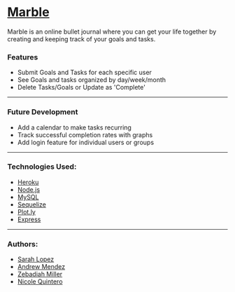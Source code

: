 # [Marble](https://safe-plains-71599.herokuapp.com/)

Marble is an online bullet journal where you can get your life together by creating and keeping track of your goals and tasks.

### Features

* Submit Goals and Tasks for each specific user
* See Goals and tasks organized by day/week/month
* Delete Tasks/Goals or Update as 'Complete'

___

### Future Development

* Add a calendar to make tasks recurring
* Track successful completion rates with graphs
* Add login feature for individual users or groups

___

### Technologies Used:

* [Heroku](https://www.heroku.com/home)
* [Node.js](https://nodejs.org/en/)
* [MySQL](https://www.mysql.com/)
* [Sequelize](https://sequelize.org/master/)
* [Plot.ly](https://plot.ly/)
* [Express](https://expressjs.com/)

___

### Authors:

* [Sarah Lopez](https://github.com/Sarah-Lopez)
* [Andrew Mendez](https://github.com/MendezAndrewM)
* [Zebadiah Miller](https://github.com/Zebadiahmiller)
* [Nicole Quintero](https://github.com/nicolequintero7)
